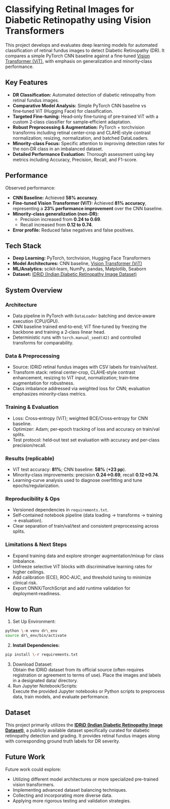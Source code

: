 # Classifying Retinal Images for Diabetic Retinopathy using Vision Transformers

This project develops and evaluates deep learning models for automated classification of retinal fundus images to detect Diabetic Retinopathy (DR). It compares a simple PyTorch CNN baseline against a fine‑tuned [Vision Transformer (ViT)](https://huggingface.co/google/vit-base-patch16-224), with emphasis on generalization and minority‑class performance.

## Key Features

* **DR Classification:** Automated detection of diabetic retinopathy from retinal fundus images.  
* **Comparative Model Analysis:** Simple PyTorch CNN baseline vs fine‑tuned ViT (Hugging Face) for classification.  
* **Targeted Fine‑tuning:** Head‑only fine‑tuning of pre‑trained ViT with a custom 2‑class classifier for sample‑efficient adaptation.  
* **Robust Preprocessing & Augmentation:** PyTorch + torchvision transforms including retinal center‑crop and CLAHE‑style contrast normalization; resizing, normalization, and batched DataLoaders.  
* **Minority‑class Focus:** Specific attention to improving detection rates for the non‑DR class in an imbalanced dataset.  
* **Detailed Performance Evaluation:** Thorough assessment using key metrics including Accuracy, Precision, Recall, and F1-score.

## Performance

Observed performance:

* **CNN Baseline:** Achieved **58% accuracy**.  
* **Fine-tuned Vision Transformer (ViT):** Achieved **81% accuracy**, representing a **23% performance improvement** over the CNN baseline.  
* **Minority‑class generalization (non‑DR):**  
  * Precision increased from **0.24 to 0.69**.  
  * Recall increased from **0.12 to 0.74**.  
* **Error profile:** Reduced false negatives and false positives.

## Tech Stack

* **Deep Learning:** PyTorch, torchvision, Hugging Face Transformers  
* **Model Architectures:** CNN baseline, [Vision Transformer (ViT)](https://huggingface.co/google/vit-base-patch16-224)  
* **ML/Analytics:** scikit‑learn, NumPy, pandas, Matplotlib, Seaborn  
* **Dataset:** [IDRiD (Indian Diabetic Retinopathy Image Dataset)](https://idrid.grand-challenge.org/Data/)

## System Overview

### Architecture
- Data pipeline in PyTorch with `DataLoader` batching and device‑aware execution (CPU/GPU).  
- CNN baseline trained end‑to‑end; ViT fine‑tuned by freezing the backbone and training a 2‑class linear head.  
- Deterministic runs with `torch.manual_seed(42)` and controlled transforms for comparability.

### Data & Preprocessing
- Source: IDRiD retinal fundus images with CSV labels for train/val/test.  
- Transform stack: retinal center‑crop, CLAHE‑style contrast enhancement, resizing to ViT input, normalization; train‑time augmentation for robustness.  
- Class imbalance addressed via weighted loss for CNN; evaluation emphasizes minority‑class metrics.

### Training & Evaluation
- Loss: Cross‑entropy (ViT); weighted BCE/Cross‑entropy for CNN baseline.  
- Optimizer: Adam; per‑epoch tracking of loss and accuracy on train/val splits.  
- Test protocol: held‑out test set evaluation with accuracy and per‑class precision/recall.

### Results (replicable)
- ViT test accuracy: **81%**; CNN baseline: **58%** (**+23 pp**).  
- Minority‑class improvements: precision **0.24→0.69**, recall **0.12→0.74**.  
- Learning‑curve analysis used to diagnose overfitting and tune epochs/regularization.

### Reproducibility & Ops
- Versioned dependencies in `requirements.txt`.  
- Self‑contained notebook pipeline (data loading → transforms → training → evaluation).  
- Clear separation of train/val/test and consistent preprocessing across splits.

### Limitations & Next Steps
- Expand training data and explore stronger augmentation/mixup for class imbalance.  
- Unfreeze selective ViT blocks with discriminative learning rates for higher ceilings.  
- Add calibration (ECE), ROC‑AUC, and threshold tuning to minimize clinical risk.  
- Export ONNX/TorchScript and add runtime validation for deployment‑readiness.

## How to Run

1. Set Up Environment:

```bash
python \-m venv dr\_env  
source dr\_env/bin/activate  
```

2. **Install Dependencies:**

```bash
pip install \-r requirements.txt
```

3. Download Dataset:  
   Obtain the IDRiD dataset from its official source (often requires registration or agreement to terms of use). Place the images and labels in a designated data/ directory.  
4. Run Jupyter Notebook/Scripts:  
   Execute the provided Jupyter notebooks or Python scripts to preprocess data, train models, and evaluate performance.

## Dataset

This project primarily utilizes the [**IDRiD (Indian Diabetic Retinopathy Image Dataset)**](https://idrid.grand-challenge.org/Data/), a publicly available dataset specifically curated for diabetic retinopathy detection and grading. It provides retinal fundus images along with corresponding ground truth labels for DR severity.

## Future Work

Future work could explore:

* Utilizing different model architectures or more specialized pre-trained vision transformers.  
* Implementing advanced dataset balancing techniques.  
* Collecting and incorporating more diverse data.  
* Applying more rigorous testing and validation strategies.

